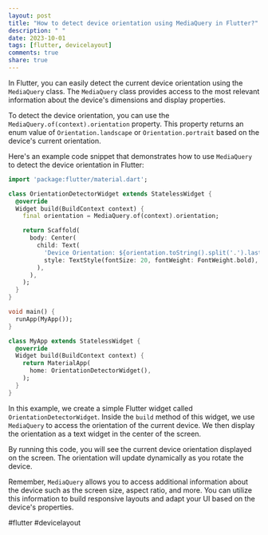 ```yaml
---
layout: post
title: "How to detect device orientation using MediaQuery in Flutter?"
description: " "
date: 2023-10-01
tags: [flutter, devicelayout]
comments: true
share: true
---
```


In Flutter, you can easily detect the current device orientation using the `MediaQuery` class. The `MediaQuery` class provides access to the most relevant information about the device's dimensions and display properties.

To detect the device orientation, you can use the `MediaQuery.of(context).orientation` property. This property returns an enum value of `Orientation.landscape` or `Orientation.portrait` based on the device's current orientation.

Here's an example code snippet that demonstrates how to use `MediaQuery` to detect the device orientation in Flutter:

```dart
import 'package:flutter/material.dart';

class OrientationDetectorWidget extends StatelessWidget {
  @override
  Widget build(BuildContext context) {
    final orientation = MediaQuery.of(context).orientation;

    return Scaffold(
      body: Center(
        child: Text(
          'Device Orientation: ${orientation.toString().split('.').last}',
          style: TextStyle(fontSize: 20, fontWeight: FontWeight.bold),
        ),
      ),
    );
  }
}

void main() {
  runApp(MyApp());
}

class MyApp extends StatelessWidget {
  @override
  Widget build(BuildContext context) {
    return MaterialApp(
      home: OrientationDetectorWidget(),
    );
  }
}
```

In this example, we create a simple Flutter widget called `OrientationDetectorWidget`. Inside the `build` method of this widget, we use `MediaQuery` to access the orientation of the current device. We then display the orientation as a text widget in the center of the screen.

By running this code, you will see the current device orientation displayed on the screen. The orientation will update dynamically as you rotate the device.

Remember, `MediaQuery` allows you to access additional information about the device such as the screen size, aspect ratio, and more. You can utilize this information to build responsive layouts and adapt your UI based on the device's properties.

#flutter #devicelayout